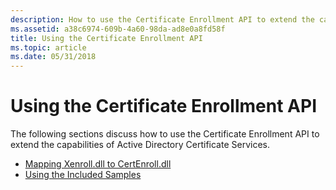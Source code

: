 ```yaml
---
description: How to use the Certificate Enrollment API to extend the capabilities of Active Directory Certificate Services.
ms.assetid: a38c6974-609b-4a60-98da-ad8e0a8fd58f
title: Using the Certificate Enrollment API
ms.topic: article
ms.date: 05/31/2018
---
```


# Using the Certificate Enrollment API

The following sections discuss how to use the Certificate Enrollment API to extend the capabilities of Active Directory Certificate Services.

-   [Mapping Xenroll.dll to CertEnroll.dll](mapping-xenroll-dll-to-certenroll-dll.md)
-   [Using the Included Samples](using-the-included-samples.md)

 

 



